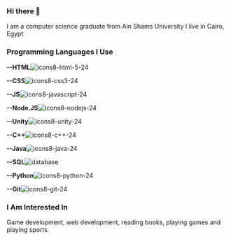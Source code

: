 ### Hi there 👋
I am a computer science graduate from Ain Shams University
I live in Cairo, Egypt
### Programming Languages I Use
**--HTML**![icons8-html-5-24](https://user-images.githubusercontent.com/79015880/115799190-3a38da80-a3d8-11eb-9c4a-237026fa6103.png)
  
**--CSS**![icons8-css3-24](https://user-images.githubusercontent.com/79015880/115799245-55a3e580-a3d8-11eb-8238-cf1d072ee3be.png)
  
**--JS**![icons8-javascript-24](https://user-images.githubusercontent.com/79015880/115799295-71a78700-a3d8-11eb-8fa2-2eac46975332.png)
  
**--Node.JS**![icons8-nodejs-24](https://user-images.githubusercontent.com/79015880/115799323-8ab03800-a3d8-11eb-9e06-241ec6552a4c.png)
  
**--Unity**![icons8-unity-24](https://user-images.githubusercontent.com/79015880/115799125-16759480-a3d8-11eb-8901-a6a21a1b98be.png)
  
**--C++**![icons8-c++-24](https://user-images.githubusercontent.com/79015880/115799377-addae780-a3d8-11eb-9d6c-7933d68a44d5.png)
  
**--Java**![icons8-java-24](https://user-images.githubusercontent.com/79015880/115799410-bf23f400-a3d8-11eb-8ca6-44423d0ff2bb.png)
  
**--SQL**![database](https://user-images.githubusercontent.com/79015880/115799504-ea0e4800-a3d8-11eb-8574-bc3402675217.png)
  
**--Python**![icons8-python-24](https://user-images.githubusercontent.com/79015880/115799440-c9de8900-a3d8-11eb-81c1-9a8c9aefc24d.png)
  
**--Git**![icons8-git-24](https://user-images.githubusercontent.com/79015880/115799541-01e5cc00-a3d9-11eb-9ac8-5cc6ea4c7816.png)
  
### I Am Interested In
Game development, web development, reading books, playing games and playing sports



<!--
**MohamedAbdelAleem-cs/MohamedAbdelAleem-cs** is a ✨ _special_ ✨ repository because its `README.md` (this file) appears on your GitHub profile.

Here are some ideas to get you started:

- 🔭 I’m currently working on ...
- 🌱 I’m currently learning ...
- 👯 I’m looking to collaborate on ...
- 🤔 I’m looking for help with ...
- 💬 Ask me about ...
- 📫 How to reach me: ...
- 😄 Pronouns: ...
- ⚡ Fun fact: ...
-->
